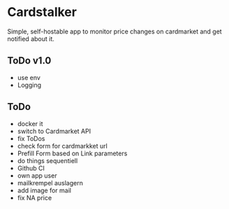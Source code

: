 # Cardstalker

Simple, self-hostable app to monitor price changes on cardmarket and get notified about it.

## ToDo v1.0
* use env
* Logging


## ToDo
* docker it
* switch to Cardmarket API
* fix ToDos
* check form for cardmarkket url
* Prefill Form based on Link parameters
* do things sequentiell
* Github CI
* own app user
* mailkrempel auslagern
* add image for mail
* fix NA price